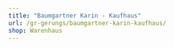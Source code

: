 ```yaml
---
title: "Baumgartner Karin - Kaufhaus"
url: /gr-gerungs/baumgartner-karin-kaufhaus/
shop: Warenhaus
---
```

